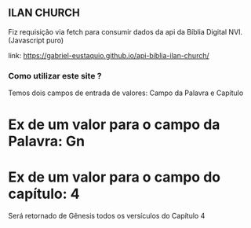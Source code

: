 ## ILAN CHURCH

Fiz requisição via fetch para consumir dados da api da Bíblia Digital NVI. (Javascript puro)

link: https://gabriel-eustaquio.github.io/api-biblia-ilan-church/

### Como utilizar este site ?

Temos dois campos de entrada de valores: Campo da Palavra e Capítulo

# Ex de um valor para o campo da Palavra: Gn

# Ex de um valor para o campo do capítulo: 4

Será retornado de Gênesis todos os versículos do Capítulo 4
